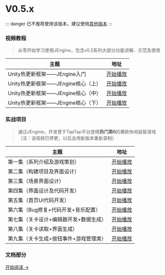 # V0.5.x

::: danger
已不推荐使用该版本，建议使用[其他版本](../)
:::


### 视频教程

> 从零开始学习使用JEngine，包含v0.5系列大部分功能讲解、示范及使用


| 主题                               | 地址                                                    |
| ---------------------------------- | ------------------------------------------------------- |
| Unity热更新框架——JEngine入门       | [开始播放](https://www.bilibili.com/video/BV14Z4y1N79J) |
| Unity热更新框架——JEngine核心（上） | [开始播放](https://www.bilibili.com/video/BV1v54y1y7x7) |
| Unity热更新框架——JEngine核心（中） | [开始播放](https://www.bilibili.com/video/BV1Pt4y1q7X2) |
| Unity热更新框架——JEngine核心（下） | [开始播放](https://www.bilibili.com/video/BV12Z4y1N7eG) |


### 实战项目
> 通过JEngine，开发曾于TapTap平台登榜**热门第6**的爆款休闲益智游戏（注：该视频已停更，以后会用新版本重新录制）

| 主题                                   | 地址                                                    |
| -------------------------------------- | ------------------------------------------------------- |
| 第一集（系列介绍及游戏策划）           | [开始播放](https://www.bilibili.com/video/BV1sV41117ka) |
| 第二集（构建项目及界面设计）           | [开始播放](https://www.bilibili.com/video/BV1m54y117vz) |
| 第三集（场景界面设计）                 | [开始播放](https://www.bilibili.com/video/BV1sk4y1C7b5) |
| 第四集（界面设计及代码开发）           | [开始播放](https://www.bilibili.com/video/BV1hv411y7iC) |
| 第五集（首页UI代码开发）               | [开始播放](https://www.bilibili.com/video/BV1ZT4y1c7t7) |
| 第六集（Bug修复+代码开发+音乐配置）    | [开始播放](https://www.bilibili.com/video/BV1bi4y1E7e7) |
| 第七集（关卡设计+编辑器开发+数据生成） | [开始播放](https://www.bilibili.com/video/BV1sv411y7gF) |
| 第八集（关卡读取+界面生成）            | [开始播放](https://www.bilibili.com/video/BV15f4y1B7oQ) |
| 第九集（关卡生成+按钮事件+游戏管理类） | [开始播放](https://www.bilibili.com/video/BV1zp4y1Y7cF) |

### 文档部分

[开始阅读 →](./startup)